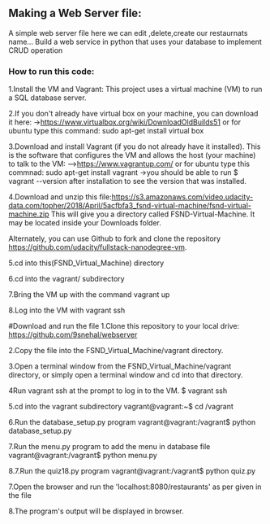 ## Making a Web Server file:
A simple web server file here we can edit ,delete,create our restaurnats name...
Build a web service in python that uses your database to implement CRUD operation 

### How to run this code:

1.Install the VM and Vagrant:
This project uses a virtual machine (VM) to run a SQL database server.

2.If you don't already have virtual box on your machine, you can download it here:
->https://www.virtualbox.org/wiki/DownloadOldBuilds51 
or for ubuntu type this command: sudo apt-get install virtual box

3.Download and install Vagrant (if you do not already have it installed). This is the software that configures the VM and allows the host (your machine) to talk to the VM:
-->https://www.vagrantup.com/
or for ubuntu type this commnad: sudo apt-get install vagrant
->you should be able to run $ vagrant --version after installation to see the version that was installed.

4.Download and unzip this file:https://s3.amazonaws.com/video.udacity-data.com/topher/2018/April/5acfbfa3_fsnd-virtual-machine/fsnd-virtual-machine.zip  This will give you a directory called FSND-Virtual-Machine. It may be located inside your Downloads folder.

Alternately, you can use Github to fork and clone the repository https://github.com/udacity/fullstack-nanodegree-vm.

5.cd into this(FSND_Virtual_Machine) directory

6.cd into the vagrant/ subdirectory

7.Bring the VM up with the command vagrant up

8.Log into the VM with vagrant ssh

#Download and run the file
1.Clone this repository to your local drive: https://github.com/9snehal/webserver

2.Copy the  file into the FSND_Virtual_Machine/vagrant directory.

3.Open a terminal window from the FSND_Virtual_Machine/vagrant directory, or simply open a terminal window and cd into that directory.

4Run vagrant ssh at the prompt to log in to the VM.
$ vagrant ssh

5.cd into the vagrant subdirectory
vagrant@vagrant:~$ cd /vagrant

6.Run the database_setup.py program
vagrant@vagrant:/vagrant$ python database_setup.py

7.Run the menu.py program to add the menu in database file
vagrant@vagrant:/vagrant$ python menu.py

8.7.Run the quiz18.py program 
vagrant@vagrant:/vagrant$ python quiz.py

7.Open the browser and run the 'localhost:8080/restaurants' as per given in the file

8.The program's output will be displayed in browser.



